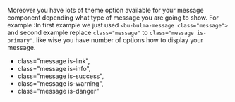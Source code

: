Moreover you have lots of theme option available for your message component depending what type of message you are going to show.
For example :In first example we just used `<bu-bulma-message class="message">` and second example replace `class="message"` to `class="message is-primary"`.
like wise you have number of options how to display your message.

- class="message is-link",
- class="message is-info",
- class="message is-success",
- class="message is-warning",
- class="message is-danger"
